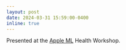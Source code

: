 ```yaml
---
layout: post
date: 2024-03-31 15:59:00-0400
inline: true
---
```


Presented at the [Apple ML](https://machinelearning.apple.com/) Health Workshop.
